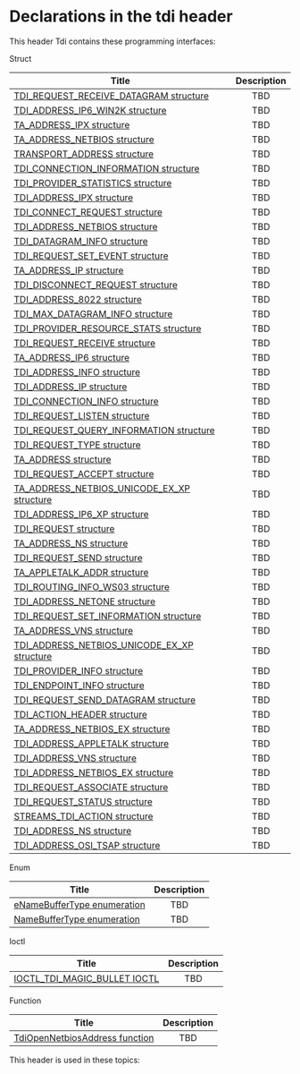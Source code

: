 # Declarations in the tdi header
This header Tdi contains these programming interfaces:

Struct

| Title        | Description    |
| ------------- |:-------------:|
| [TDI_REQUEST_RECEIVE_DATAGRAM structure](ns-tdi--tdi-request-receive-datagram.md) | TBD |
| [TDI_ADDRESS_IP6_WIN2K structure](ns-tdi--tdi-address-ip6-win2k.md) | TBD |
| [TA_ADDRESS_IPX structure](ns-tdi--ta-address-ipx.md) | TBD |
| [TA_ADDRESS_NETBIOS structure](ns-tdi--ta-address-netbios.md) | TBD |
| [TRANSPORT_ADDRESS structure](ns-tdi--transport-address.md) | TBD |
| [TDI_CONNECTION_INFORMATION structure](ns-tdi--tdi-connection-information.md) | TBD |
| [TDI_PROVIDER_STATISTICS structure](ns-tdi--tdi-provider-statistics.md) | TBD |
| [TDI_ADDRESS_IPX structure](ns-tdi--tdi-address-ipx.md) | TBD |
| [TDI_CONNECT_REQUEST structure](ns-tdi--tdi-connect-request.md) | TBD |
| [TDI_ADDRESS_NETBIOS structure](ns-tdi--tdi-address-netbios.md) | TBD |
| [TDI_DATAGRAM_INFO structure](ns-tdi--tdi-datagram-info.md) | TBD |
| [TDI_REQUEST_SET_EVENT structure](ns-tdi--tdi-request-set-event.md) | TBD |
| [TA_ADDRESS_IP structure](ns-tdi--ta-address-ip.md) | TBD |
| [TDI_DISCONNECT_REQUEST structure](ns-tdi--tdi-disconnect-request.md) | TBD |
| [TDI_ADDRESS_8022 structure](ns-tdi--tdi-address-8022.md) | TBD |
| [TDI_MAX_DATAGRAM_INFO structure](ns-tdi--tdi-max-datagram-info.md) | TBD |
| [TDI_PROVIDER_RESOURCE_STATS structure](ns-tdi--tdi-provider-resource-stats.md) | TBD |
| [TDI_REQUEST_RECEIVE structure](ns-tdi--tdi-request-receive.md) | TBD |
| [TA_ADDRESS_IP6 structure](ns-tdi--ta-address-ip6.md) | TBD |
| [TDI_ADDRESS_INFO structure](ns-tdi--tdi-address-info.md) | TBD |
| [TDI_ADDRESS_IP structure](ns-tdi--tdi-address-ip.md) | TBD |
| [TDI_CONNECTION_INFO structure](ns-tdi--tdi-connection-info.md) | TBD |
| [TDI_REQUEST_LISTEN structure](ns-tdi--tdi-request-listen.md) | TBD |
| [TDI_REQUEST_QUERY_INFORMATION structure](ns-tdi--tdi-request-query-information.md) | TBD |
| [TDI_REQUEST_TYPE structure](ns-tdi--tdi-request-type.md) | TBD |
| [TA_ADDRESS structure](ns-tdi--ta-address.md) | TBD |
| [TDI_REQUEST_ACCEPT structure](ns-tdi--tdi-request-accept.md) | TBD |
| [TA_ADDRESS_NETBIOS_UNICODE_EX_XP structure](ns-tdi--ta-address-netbios-unicode-ex-xp.md) | TBD |
| [TDI_ADDRESS_IP6_XP structure](ns-tdi--tdi-address-ip6-xp.md) | TBD |
| [TDI_REQUEST structure](ns-tdi--tdi-request.md) | TBD |
| [TA_ADDRESS_NS structure](ns-tdi--ta-address-ns.md) | TBD |
| [TDI_REQUEST_SEND structure](ns-tdi--tdi-request-send.md) | TBD |
| [TA_APPLETALK_ADDR structure](ns-tdi--ta-appletalk-addr.md) | TBD |
| [TDI_ROUTING_INFO_WS03 structure](ns-tdi--tdi-routing-info-ws03.md) | TBD |
| [TDI_ADDRESS_NETONE structure](ns-tdi--tdi-address-netone.md) | TBD |
| [TDI_REQUEST_SET_INFORMATION structure](ns-tdi--tdi-request-set-information.md) | TBD |
| [TA_ADDRESS_VNS structure](ns-tdi--ta-address-vns.md) | TBD |
| [TDI_ADDRESS_NETBIOS_UNICODE_EX_XP structure](ns-tdi--tdi-address-netbios-unicode-ex-xp.md) | TBD |
| [TDI_PROVIDER_INFO structure](ns-tdi--tdi-provider-info.md) | TBD |
| [TDI_ENDPOINT_INFO structure](ns-tdi--tdi-endpoint-info.md) | TBD |
| [TDI_REQUEST_SEND_DATAGRAM structure](ns-tdi--tdi-request-send-datagram.md) | TBD |
| [TDI_ACTION_HEADER structure](ns-tdi--tdi-action-header.md) | TBD |
| [TA_ADDRESS_NETBIOS_EX structure](ns-tdi--ta-address-netbios-ex.md) | TBD |
| [TDI_ADDRESS_APPLETALK structure](ns-tdi--tdi-address-appletalk.md) | TBD |
| [TDI_ADDRESS_VNS structure](ns-tdi--tdi-address-vns.md) | TBD |
| [TDI_ADDRESS_NETBIOS_EX structure](ns-tdi--tdi-address-netbios-ex.md) | TBD |
| [TDI_REQUEST_ASSOCIATE structure](ns-tdi--tdi-request-associate.md) | TBD |
| [TDI_REQUEST_STATUS structure](ns-tdi--tdi-request-status.md) | TBD |
| [STREAMS_TDI_ACTION structure](ns-tdi--streams-tdi-action.md) | TBD |
| [TDI_ADDRESS_NS structure](ns-tdi--tdi-address-ns.md) | TBD |
| [TDI_ADDRESS_OSI_TSAP structure](ns-tdi--tdi-address-osi-tsap.md) | TBD |
Enum

| Title        | Description    |
| ------------- |:-------------:|
| [eNameBufferType enumeration](ne-tdi-enamebuffertype.md) | TBD |
| [NameBufferType enumeration](ne-tdi-namebuffertype.md) | TBD |
Ioctl

| Title        | Description    |
| ------------- |:-------------:|
| [IOCTL_TDI_MAGIC_BULLET IOCTL](ni-tdi-ioctl-tdi-magic-bullet.md) | TBD |
Function

| Title        | Description    |
| ------------- |:-------------:|
| [TdiOpenNetbiosAddress function](nf-tdi-tdiopennetbiosaddress.md) | TBD |

This header is used in these topics:

